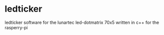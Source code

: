 # ledticker
ledticker software for the lunartec led-dotmatrix 70x5 written in c++ for the rasperry-pi
